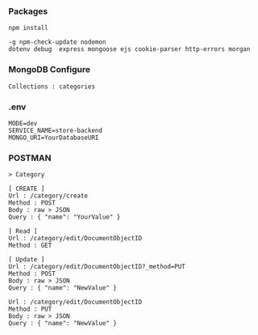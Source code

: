 <h3>Packages</h3>

```
npm install

-g npm-check-update nodemon
dotenv debug  express mongoose ejs cookie-parser http-errors morgan
```

<h3>MongoDB Configure</h3>

```
Collections : categories
```

<h3>.env</h3>

```
MODE=dev
SERVICE_NAME=store-backend
MONGO_URI=YourDatabaseURI
```

<h3>POSTMAN</h3>

```
> Category

[ CREATE ]
Url : /category/create
Method : POST
Body : raw > JSON
Query : { "name": "YourValue" }

[ Read ]
Url : /category/edit/DocumentObjectID
Method : GET

[ Update ]
Url : /category/edit/DocumentObjectID?_method=PUT
Method : POST
Body : raw > JSON
Query : { "name": "NewValue" }

Url : /category/edit/DocumentObjectID
Method : PUT
Body : raw > JSON
Query : { "name": "NewValue" }
```